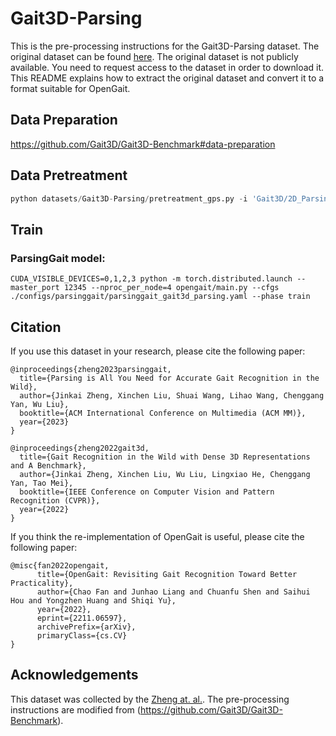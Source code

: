 # Gait3D-Parsing
This is the pre-processing instructions for the Gait3D-Parsing dataset. The original dataset can be found [here](https://gait3d.github.io/gait3d-parsing-hp/). The original dataset is not publicly available. You need to request access to the dataset in order to download it. This README explains how to extract the original dataset and convert it to a format suitable for OpenGait.
## Data Preparation
https://github.com/Gait3D/Gait3D-Benchmark#data-preparation
## Data Pretreatment
```python
python datasets/Gait3D-Parsing/pretreatment_gps.py -i 'Gait3D/2D_Parsings' -o 'Gait3D-pars-64-64-pkl' -r 64 -p
```

## Train
### ParsingGait model:
`CUDA_VISIBLE_DEVICES=0,1,2,3 python -m torch.distributed.launch --master_port 12345 --nproc_per_node=4 opengait/main.py --cfgs ./configs/parsinggait/parsinggait_gait3d_parsing.yaml --phase train`

## Citation
If you use this dataset in your research, please cite the following paper:
```
@inproceedings{zheng2023parsinggait,
  title={Parsing is All You Need for Accurate Gait Recognition in the Wild},
  author={Jinkai Zheng, Xinchen Liu, Shuai Wang, Lihao Wang, Chenggang Yan, Wu Liu},
  booktitle={ACM International Conference on Multimedia (ACM MM)},
  year={2023}
}

@inproceedings{zheng2022gait3d,
  title={Gait Recognition in the Wild with Dense 3D Representations and A Benchmark},
  author={Jinkai Zheng, Xinchen Liu, Wu Liu, Lingxiao He, Chenggang Yan, Tao Mei},
  booktitle={IEEE Conference on Computer Vision and Pattern Recognition (CVPR)},
  year={2022}
}
```
If you think the re-implementation of OpenGait is useful, please cite the following paper:
```
@misc{fan2022opengait,
      title={OpenGait: Revisiting Gait Recognition Toward Better Practicality}, 
      author={Chao Fan and Junhao Liang and Chuanfu Shen and Saihui Hou and Yongzhen Huang and Shiqi Yu},
      year={2022},
      eprint={2211.06597},
      archivePrefix={arXiv},
      primaryClass={cs.CV}
}
```
## Acknowledgements
This dataset was collected by the [Zheng at. al.](https://gait3d.github.io/). The pre-processing instructions are modified from (https://github.com/Gait3D/Gait3D-Benchmark).
